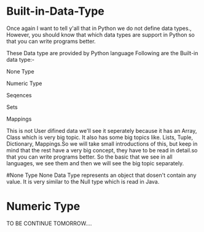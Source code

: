 # Built-in-Data-Type
Once again I want to tell y'all that in Python we do not define data types., However, you should know that which data types are support in Python so that you can write programs better.

These Data type are provided by Python language
Following are the Built-in data type:-

None Type

Numeric Type

Seqences 

Sets

Mappings

This is not User difined data we'll see it seperately because it has an Array, Class which is very big topic.
It also has some big topics like. Lists, Tuple, Dictionary, Mappings.So we will take small introductions of this, but keep in mind that the rest have a very big concept, they have to be read in detail.so that you can write programs better.
So the basic that we see in all languages, we see them and then we will see the big topic separately.

#None Type
None Data Type represents an object that dosen't contain any value.
It is very similar to the Null type which is read in Java.

# Numeric Type
TO BE CONTINUE TOMORROW....
